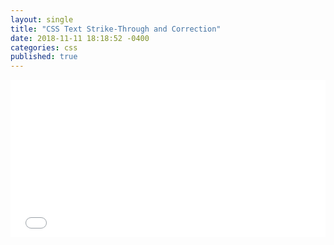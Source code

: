 ```yaml
---
layout: single
title: "CSS Text Strike-Through and Correction"
date: 2018-11-11 18:18:52 -0400
categories: css
published: true
---
```


<p><div style="height: 0; overflow: hidden; padding-bottom: 50%; position: relative;">
<iframe src="//jsfiddle.net/jstnlowe/sscme986/embedded/result,html,css/" style="border: none; height: 100%; left: 0; position: absolute; top: 0; width: 100%;" title="jsFiddle"></iframe>
</div></p>